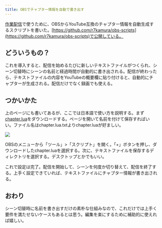 ```yaml
---
title: OBSでチャプター情報を自動で書き出す
---
```

[作業配信](https://www.youtube.com/channel/UC5s-KpSDGzxWPWNv94PnJHw)で使うために、OBSからYouTube互換のチャプター情報を自動生成するスクリプトを書いた。[https://github.com/r7kamura/obs-scripts](https://github.com/r7kamura/obs-scripts)で公開している。

どういうもの？
-------

これを導入すると、配信を始めるたびに新しいテキストファイルがつくられ、シーン切替時にシーンの名前と経過時間が自動的に書き出される。配信が終わったら、テキストファイルの内容をYouTubeの概要欄に貼り付けると、自動的にチャプターが生成される。配信だけでなく録画でも使える。

つかいかた
-----

上のページにも書いてあるが、ここでは日本語で使い方を説明する。まず[chapter.lua](https://raw.githubusercontent.com/r7kamura/obs-scripts/main/chapter.lua)をダウンロードする。ページを開いて名前を付けて保存すればいい。ファイル名はchapter.lua.txtよりchapter.luaが好ましい。

![](https://lh3.googleusercontent.com/docs/AG8NV2aqLnn3KUHvXKLbYIHy6OQOU_rDwzyx-htU17x4cHmCuReDW3iFMg8ToDGfLLK3BSD3enu4AqZ80IGUSBUNXaib2UlrYWvhU-7F4alTHzJVxLkgYQ0mb0ZoU_S7-l-iwpcq3YSGgNZmHQegEmSweMk31PBPwJRMkc5SHd-Gu4DwKoN1ijj1-lIiGye1HM6h78PNrKIq0MDYqtun9q6ucQDgy9UoXG91fRFh8W6Ey4ChnbcjRnzjIZB1rd4jcAOBzuldYZ_PMqcUUbhFdoSbVmgw66-bnPBDxG7eQcQZCiVCT-UMUvfwr_AX0TXkSHUiQ8CpmmLMclAYd7GC_zns8r-iGAYLdvIs22wlFwZjuaCArAe0m97LqBdxQhy2XOy1tIMU0cd8aqWzd-iwjWoWdrJkbJeMoLIZ_GMTGeoxxdOIVmZz3a41nq7RWjfyGB7QF9jh3dXNQP3Tt6a_-I53cXMj2DTnQlNckOoJLP98T5nEGyuDJ7mlxQScLMS9kh58ejlwVOy9tYvCNLDwHPdgPX9GjDU8N5EfRii0wtguJ7r9lViKYqnc5_ge7TNrLghAGAbFHtd4t72YTxqkGPg0Gn6uHb2TP93e3wpif80aLcLAPGnd3YxcCte5zIbm9OGOBQ9HTP4mXzq6HTJh3S86KKOVAaB-VoKtpls7RQI9zanmbi7ikWQyhygb3WFFzPeVNoUCbLQWCTH7w-uUFHzq-tuHTJIzwDz6q4sh2hEhSMhSnTqFvkAzrJca6vW-VY8K3Y2bRCDWab1SoS9IXY0Sd39AVhSq_j3YJzDEPNHp-9GRrMQIOr1T4zn2YwDRLPsllNso3uDi8zYr4M1TTf29GixsA2HJrEUepSV-dDWMSxTM8Q4yV8TvfYxN0PuZoEZL5jJ80WJ-wtI7QShZeUDLUyxW8gvkY_L1wAULfoDnTo-65xULhJZF0LLqjlQACOkyYK6mvDm5tFiLeoKWkYUz_x6HKy3tURCpDFFQkxYQ9Lcri5TDo07-NjY8hXpicgcNmEfrBk4hxKy8_G7cX16SE4LXncTE38R3qhHrMljuxJEMvBCYlepr841Q6NXx92kzh6ajOjU19ZJ7l9IGC-0n9an3ndOJ95S0eX6JV1ddMB5CmMQLvcRYaaEq_59N3E9BayoCT6CyGC4grgatEUnExuLNov1A-I70ui9Nt7rSAKp6JtdiKkgbHCRJoxhIdDAk8cvSPW8jN2ffgnVdAnpfpNeTS0UVeoa4IOtz8KfANhMSbCuU)

OBSのメニューから「ツール」>「スクリプト」を開く。「+」ボタンを押し、ダウンロードしたchapter.luaを選択する。次に、テキストファイルを保存するディレクトリを選択する。デスクトップとかでもいい。

これで設定は完了。配信を開始して、シーンを何度か切り替えて、配信を終了する。上手く設定できていれば、テキストファイルにチャプター情報が書き出される。

おわり
---

シーン切替時に名前を書き出すだけの素朴な仕組みなので、これだけでは上手く要件を満たせないケースもあるとは思う。編集を楽にするために補助的に使えれば嬉しい。
